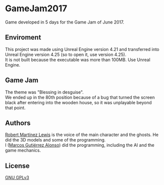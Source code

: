 # GameJam2017
Game developed in 5 days for the Game Jam of June 2017.

## Enviroment
This project was made using Unreal Engine version 4.21 and transferred into Unreal Engine version 4.25 (so to open it, use version 4.25).<br/>
It is not built because the executable was more than 100MB. Use Unreal Engine.

## Game Jam
The theme was "Blessing in desguise".<br/>
We ended up in the 80th position because of a bug that turned the screen black after entering into the wooden house, so it was unplayable beyond that point.

## Authors
<ins>Robert Martínez Lewis</ins> is the voice of the main character and the ghosts. He did the 3D models and some of the programming.<br/>
I (<ins>Marcos Gutiérrez Alonso</ins>) did the programming, including the AI and the game mechanics.

## License
[GNU GPLv3](https://choosealicense.com/licenses/gpl-3.0/)
